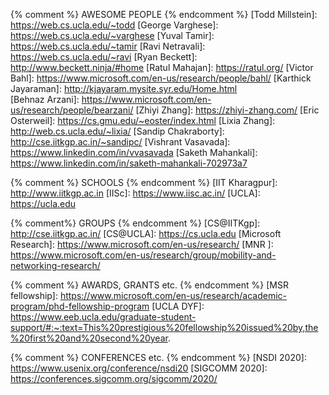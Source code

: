 {% comment %}             AWESOME PEOPLE
{% endcomment %}
[Todd Millstein]:         https://web.cs.ucla.edu/~todd
[George Varghese]:        https://web.cs.ucla.edu/~varghese
[Yuval Tamir]:            https://web.cs.ucla.edu/~tamir
[Ravi Netravali]:         https://web.cs.ucla.edu/~ravi
[Ryan Beckett]:           http://www.beckett.ninja/#home
[Ratul Mahajan]:          https://ratul.org/
[Victor Bahl]:            https://www.microsoft.com/en-us/research/people/bahl/
[Karthick Jayaraman]:     http://kjayaram.mysite.syr.edu/Home.html  
[Behnaz Arzani]:          https://www.microsoft.com/en-us/research/people/bearzani/
[Zhiyi Zhang]:            https://zhiyi-zhang.com/
[Eric Osterweil]:         https://cs.gmu.edu/~eoster/index.html
[Lixia Zhang]:            http://web.cs.ucla.edu/~lixia/
[Sandip Chakraborty]:     http://cse.iitkgp.ac.in/~sandipc/
[Vishrant Vasavada]:      https://www.linkedin.com/in/vvasavada
[Saketh Mahankali]:       https://www.linkedin.com/in/saketh-mahankali-702973a7

{% comment %}             SCHOOLS
{% endcomment %}
[IIT Kharagpur]:          http://www.iitkgp.ac.in
[IISc]:                   https://www.iisc.ac.in/
[UCLA]:                   https://ucla.edu

{% comment%}              GROUPS
{% endcomment %}
[CS@IITKgp]:              http://cse.iitkgp.ac.in/
[CS@UCLA]:                https://cs.ucla.edu
[Microsoft Research]:     https://www.microsoft.com/en-us/research/
[MNR ]:                   https://www.microsoft.com/en-us/research/group/mobility-and-networking-research/

{% comment %}             AWARDS, GRANTS etc.
{% endcomment %}
[MSR fellowship]:         https://www.microsoft.com/en-us/research/academic-program/phd-fellowship-program
[UCLA DYF]:               https://www.eeb.ucla.edu/graduate-student-support/#:~:text=This%20prestigious%20fellowship%20issued%20by,the%20first%20and%20second%20year.


{% comment %}             CONFERENCES etc.
{% endcomment %}
[NSDI 2020]:               https://www.usenix.org/conference/nsdi20
[SIGCOMM 2020]:            https://conferences.sigcomm.org/sigcomm/2020/